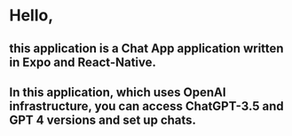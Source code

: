 # Hello,
## this application is a **Chat App** application written in **Expo** and **React-Native**.
## In this application, which uses **OpenAI** infrastructure, you can access **ChatGPT-3.5** and **GPT 4** versions and set up chats.
